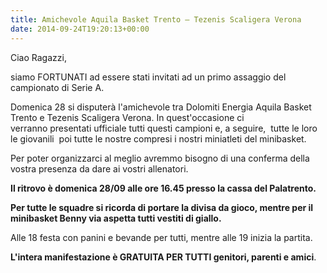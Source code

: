 ```yaml
---
title: Amichevole Aquila Basket Trento – Tezenis Scaligera Verona
date: 2014-09-24T19:20:13+00:00
---
```

Ciao Ragazzi,

siamo FORTUNATI ad essere stati invitati ad un primo assaggio del campionato di Serie A.

Domenica 28 si disputerà l'amichevole tra Dolomiti Energia Aquila Basket Trento e Tezenis Scaligera Verona. In quest'occasione ci verranno presentati ufficiale tutti questi campioni e, a seguire,  tutte le loro le giovanili  poi tutte le nostre compresi i nostri miniatleti del minibasket.

Per poter organizzarci al meglio avremmo bisogno di una conferma della vostra presenza da dare ai vostri allenatori.

**Il ritrovo è domenica 28/09 alle ore 16.45 presso la cassa del Palatrento.**

**Per tutte le squadre si ricorda di portare la divisa da gioco, mentre per il minibasket Benny via aspetta tutti vestiti di giallo.**

Alle 18 festa con panini e bevande per tutti, mentre alle 19 inizia la partita.

**L'intera manifestazione è GRATUITA PER TUTTI genitori, parenti e amici**.